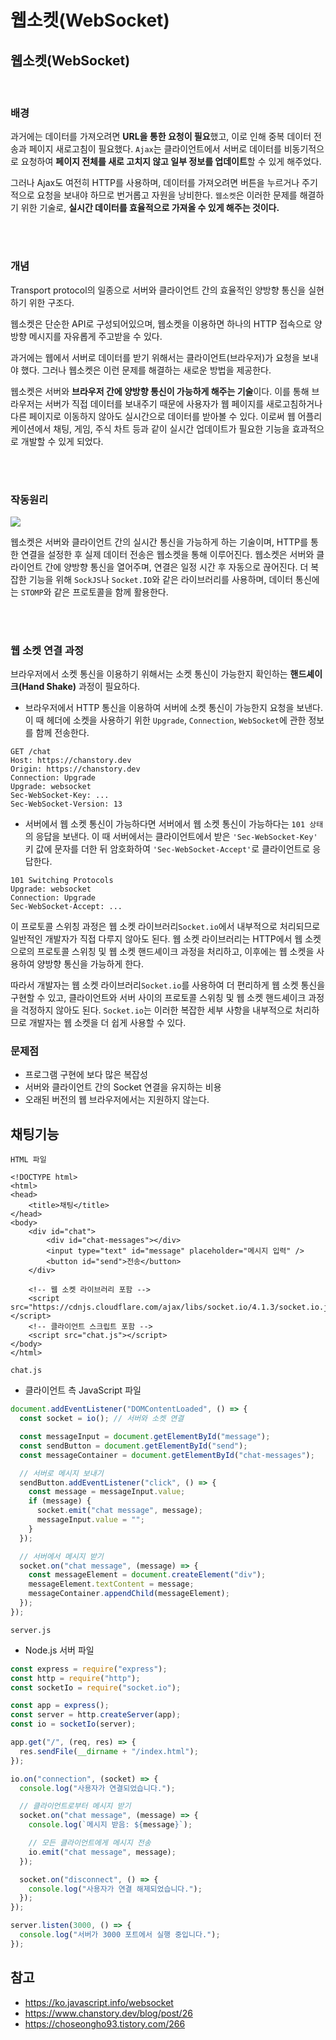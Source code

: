 # 웹소켓(WebSocket)

## 웹소켓(WebSocket)

</br>

### 배경

과거에는 데이터를 가져오려면 **URL을 통한 요청이 필요**했고, 이로 인해 중복 데이터 전송과 페이지 새로고침이 필요했다. `Ajax`는 클라이언트에서 서버로 데이터를 비동기적으로 요청하여 **페이지 전체를 새로 고치지 않고 일부 정보를 업데이트**할 수 있게 해주었다.

그러나 Ajax도 여전히 HTTP를 사용하며, 데이터를 가져오려면 버튼을 누르거나 주기적으로 요청을 보내야 하므로 번거롭고 자원을 낭비한다. `웹소켓`은 이러한 문제를 해결하기 위한 기술로, **실시간 데이터를 효율적으로 가져올 수 있게 해주는 것이다.**

</br>
</br>

### 개념

Transport protocol의 일종으로 서버와 클라이언트 간의 효율적인 양방향 통신을 실현하기 위한 구조다.

웹소켓은 단순한 API로 구성되어있으며, 웹소켓을 이용하면 하나의 HTTP 접속으로 양방향 메시지를 자유롭게 주고받을 수 있다.

과거에는 웹에서 서버로 데이터를 받기 위해서는 클라이언트(브라우저)가 요청을 보내야 했다. 그러나 웹소켓은 이런 문제를 해결하는 새로운 방법을 제공한다.

웹소켓은 서버와 **브라우저 간에 양방향 통신이 가능하게 해주는 기술**이다. 이를 통해 브라우저는 서버가 직접 데이터를 보내주기 때문에 사용자가 웹 페이지를 새로고침하거나 다른 페이지로 이동하지 않아도 실시간으로 데이터를 받아볼 수 있다. 이로써 웹 어플리케이션에서 채팅, 게임, 주식 차트 등과 같이 실시간 업데이트가 필요한 기능을 효과적으로 개발할 수 있게 되었다.

</br>
</br>

### 작동원리

![](https://velog.velcdn.com/images/sju4486/post/5bb9bd84-df0c-4ae6-98cd-0e21ac820192/image.png)

웹소켓은 서버와 클라이언트 간의 실시간 통신을 가능하게 하는 기술이며, HTTP를 통한 연결을 설정한 후 실제 데이터 전송은 웹소켓을 통해 이루어진다. 웹소켓은 서버와 클라이언트 간에 양방향 통신을 열어주며, 연결은 일정 시간 후 자동으로 끊어진다. 더 복잡한 기능을 위해 `SockJS`나 `Socket.IO`와 같은 라이브러리를 사용하며, 데이터 통신에는 `STOMP`와 같은 프로토콜을 함께 활용한다.

</br>
</br>

### 웹 소켓 연결 과정

브라우저에서 소켓 통신을 이용하기 위해서는 소켓 통신이 가능한지 확인하는 **핸드셰이크(Hand Shake)** 과정이 필요하다.

- 브라우저에서 HTTP 통신을 이용하여 서버에 소켓 통신이 가능한지 요청을 보낸다. 이 때 헤더에 소켓을 사용하기 위한 `Upgrade`, `Connection`, `WebSocket`에 관한 정보를 함께 전송한다.

```
GET /chat
Host: https://chanstory.dev
Origin: https://chanstory.dev
Connection: Upgrade
Upgrade: websocket
Sec-WebSocket-Key: ...
Sec-WebSocket-Version: 13
```

- 서버에서 웹 소켓 통신이 가능하다면 서버에서 웹 소켓 통신이 가능하다는 `101 상태`의 응답을 보낸다. 이 때 서버에서는 클라이언트에서 받은 `'Sec-WebSocket-Key'` 키 값에 문자를 더한 뒤 암호화하여 `'Sec-WebSocket-Accept'`로 클라이언트로 응답한다.

```
101 Switching Protocols
Upgrade: websocket
Connection: Upgrade
Sec-WebSocket-Accept: ...
```

이 프로토콜 스위칭 과정은 웹 소켓 라이브러리`Socket.io`에서 내부적으로 처리되므로 일반적인 개발자가 직접 다루지 않아도 된다. 웹 소켓 라이브러리는 HTTP에서 웹 소켓으로의 프로토콜 스위칭 및 웹 소켓 핸드셰이크 과정을 처리하고, 이후에는 웹 소켓을 사용하여 양방향 통신을 가능하게 한다.

따라서 개발자는 웹 소켓 라이브러리`Socket.io`를 사용하여 더 편리하게 웹 소켓 통신을 구현할 수 있고, 클라이언트와 서버 사이의 프로토콜 스위칭 및 웹 소켓 핸드셰이크 과정을 걱정하지 않아도 된다. `Socket.io`는 이러한 복잡한 세부 사항을 내부적으로 처리하므로 개발자는 웹 소켓을 더 쉽게 사용할 수 있다.

### 문제점

- 프로그램 구현에 보다 많은 복잡성
- 서버와 클라이언트 간의 Socket 연결을 유지하는 비용
- 오래된 버전의 웹 브라우저에서는 지원하지 않는다.

## 채팅기능

`HTML 파일`

```
<!DOCTYPE html>
<html>
<head>
    <title>채팅</title>
</head>
<body>
    <div id="chat">
        <div id="chat-messages"></div>
        <input type="text" id="message" placeholder="메시지 입력" />
        <button id="send">전송</button>
    </div>

    <!-- 웹 소켓 라이브러리 포함 -->
    <script src="https://cdnjs.cloudflare.com/ajax/libs/socket.io/4.1.3/socket.io.js"></script>
    <!-- 클라이언트 스크립트 포함 -->
    <script src="chat.js"></script>
</body>
</html>
```

`chat.js`

- 클라이언트 측 JavaScript 파일

```jsx
document.addEventListener("DOMContentLoaded", () => {
  const socket = io(); // 서버와 소켓 연결

  const messageInput = document.getElementById("message");
  const sendButton = document.getElementById("send");
  const messageContainer = document.getElementById("chat-messages");

  // 서버로 메시지 보내기
  sendButton.addEventListener("click", () => {
    const message = messageInput.value;
    if (message) {
      socket.emit("chat message", message);
      messageInput.value = "";
    }
  });

  // 서버에서 메시지 받기
  socket.on("chat message", (message) => {
    const messageElement = document.createElement("div");
    messageElement.textContent = message;
    messageContainer.appendChild(messageElement);
  });
});
```

`server.js`

- Node.js 서버 파일

```jsx
const express = require("express");
const http = require("http");
const socketIo = require("socket.io");

const app = express();
const server = http.createServer(app);
const io = socketIo(server);

app.get("/", (req, res) => {
  res.sendFile(__dirname + "/index.html");
});

io.on("connection", (socket) => {
  console.log("사용자가 연결되었습니다.");

  // 클라이언트로부터 메시지 받기
  socket.on("chat message", (message) => {
    console.log(`메시지 받음: ${message}`);

    // 모든 클라이언트에게 메시지 전송
    io.emit("chat message", message);
  });

  socket.on("disconnect", () => {
    console.log("사용자가 연결 해제되었습니다.");
  });
});

server.listen(3000, () => {
  console.log("서버가 3000 포트에서 실행 중입니다.");
});
```

## 참고

- https://ko.javascript.info/websocket
- https://www.chanstory.dev/blog/post/26
- https://choseongho93.tistory.com/266
